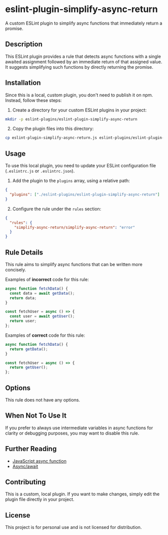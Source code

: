 # eslint-plugin-simplify-async-return

A custom ESLint plugin to simplify async functions that immediately return a promise.

## Description

This ESLint plugin provides a rule that detects async functions with a single awaited assignment followed by an immediate return of that assigned value. It suggests simplifying such functions by directly returning the promise.

## Installation

Since this is a local, custom plugin, you don't need to publish it on npm. Instead, follow these steps:

1. Create a directory for your custom ESLint plugins in your project:

```bash
mkdir -p eslint-plugins/eslint-plugin-simplify-async-return
```

2. Copy the plugin files into this directory:

```bash
cp eslint-plugin-simplify-async-return.js eslint-plugins/eslint-plugin-simplify-async-return/index.js
```

## Usage

To use this local plugin, you need to update your ESLint configuration file (`.eslintrc.js` or `.eslintrc.json`).

1. Add the plugin to the `plugins` array, using a relative path:

```json
{
  "plugins": ["./eslint-plugins/eslint-plugin-simplify-async-return"]
}
```

2. Configure the rule under the `rules` section:

```json
{
  "rules": {
    "simplify-async-return/simplify-async-return": "error"
  }
}
```

## Rule Details

This rule aims to simplify async functions that can be written more concisely.

Examples of **incorrect** code for this rule:

```js
async function fetchData() {
  const data = await getData();
  return data;
}

const fetchUser = async () => {
  const user = await getUser();
  return user;
};
```

Examples of **correct** code for this rule:

```js
async function fetchData() {
  return getData();
}

const fetchUser = async () => {
  return getUser();
};
```

## Options

This rule does not have any options.

## When Not To Use It

If you prefer to always use intermediate variables in async functions for clarity or debugging purposes, you may want to disable this rule.

## Further Reading

- [JavaScript async function](https://developer.mozilla.org/en-US/docs/Web/JavaScript/Reference/Statements/async_function)
- [Async/await](https://developer.mozilla.org/en-US/docs/Learn/JavaScript/Asynchronous/Async_await)

## Contributing

This is a custom, local plugin. If you want to make changes, simply edit the plugin file directly in your project.

## License

This project is for personal use and is not licensed for distribution.
